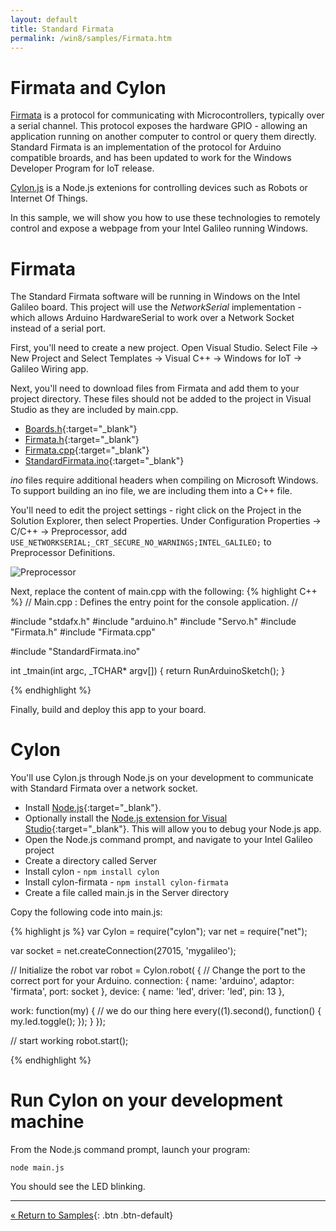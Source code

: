 ```yaml
---
layout: default
title: Standard Firmata
permalink: /win8/samples/Firmata.htm
---
```


# Firmata and Cylon
[Firmata](http://firmata.org/) is a protocol for communicating with Microcontrollers, typically over a serial channel. This protocol exposes the hardware GPIO - allowing an application running on another computer to control or query them directly. Standard Firmata is an implementation of the protocol for Arduino compatible broards, and has been updated to work for the Windows Developer Program for IoT release.

[Cylon.js](http://cylonjs.com/) is a Node.js extenions for controlling devices such as Robots or Internet Of Things.

In this sample, we will show you how to use these technologies to remotely control and expose a webpage from your Intel Galileo running Windows.

# Firmata
The Standard Firmata software will be running in Windows on the Intel Galileo board. This project will use the _NetworkSerial_ implementation - which allows Arduino HardwareSerial to work over a Network Socket instead of a serial port.

First, you'll need to create a new project. Open Visual Studio. Select File -> New Project and Select Templates -> Visual C++ -> Windows for IoT -> Galileo Wiring app.

Next, you'll need to download files from Firmata and add them to your project directory. These files should not be added to the project in Visual Studio as they are included by main.cpp.

* [Boards.h](https://raw.githubusercontent.com/ooeygui/arduino/dev/Boards.h){:target="_blank"}
* [Firmata.h](https://raw.githubusercontent.com/ooeygui/arduino/dev/Firmata.h){:target="_blank"}
* [Firmata.cpp](https://raw.githubusercontent.com/ooeygui/arduino/dev/Firmata.cpp){:target="_blank"}
* [StandardFirmata.ino](https://raw.githubusercontent.com/ooeygui/arduino/dev/examples/StandardFirmata/StandardFirmata.ino){:target="_blank"}

_ino_ files require additional headers when compiling on Microsoft Windows. To support building an ino file, we are including them into a C++ file.

You'll need to edit the project settings - right click on the Project in the Solution Explorer, then select Properties. Under Configuration Properties -> C/C++ -> Preprocessor, add `USE_NETWORKSERIAL;_CRT_SECURE_NO_WARNINGS;INTEL_GALILEO;` to Preprocessor Definitions.

![Preprocessor]({{site.baseurl}}/images/FirmataProjectSettings.png)

Next, replace the content of main.cpp with the following:
{% highlight C++ %}
// Main.cpp : Defines the entry point for the console application.
//

#include "stdafx.h"
#include "arduino.h"
#include "Servo.h"
#include "Firmata.h"
#include "Firmata.cpp"

#include "StandardFirmata.ino"

int _tmain(int argc, _TCHAR* argv[])
{
    return RunArduinoSketch();
}


{% endhighlight %}

Finally, build and deploy this app to your board.

# Cylon
You'll use Cylon.js through Node.js on your development to communicate with Standard Firmata over a network socket.

* Install [Node.js](http://nodejs.org/){:target="_blank"}.
* Optionally install the [Node.js extension for Visual Studio](https://nodejstools.codeplex.com/){:target="_blank"}. This will allow you to debug your Node.js app.
* Open the Node.js command prompt, and navigate to your Intel Galileo project
* Create a directory called Server
* Install cylon - `npm install cylon`
* Install cylon-firmata - `npm install cylon-firmata`
* Create a file called main.js in the Server directory

Copy the following code into main.js:

{% highlight js %}
var Cylon = require("cylon");
var net = require("net");


var socket = net.createConnection(27015, 'mygalileo');

// Initialize the robot
var robot = Cylon.robot(
{
  // Change the port to the correct port for your Arduino.
  connection:
  {
      name: 'arduino',
      adaptor: 'firmata',
      port: socket
  },
  device: { name: 'led', driver: 'led', pin: 13 },

  work: function(my)
  {
    // we do our thing here
    every((1).second(), function() { my.led.toggle(); });
  }
});

// start working
robot.start();

{% endhighlight %}

# Run Cylon on your development machine
From the Node.js command prompt, launch your program:

`node main.js`

You should see the LED blinking.

---
[&laquo; Return to Samples](SampleApps.htm){: .btn .btn-default}
